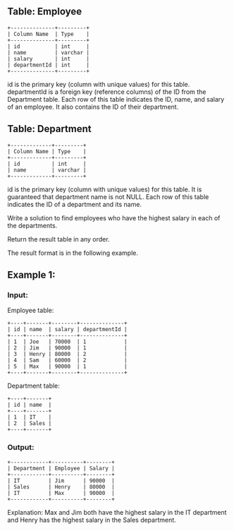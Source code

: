 ## Table: Employee

```
+--------------+---------+
| Column Name  | Type    |
+--------------+---------+
| id           | int     |
| name         | varchar |
| salary       | int     |
| departmentId | int     |
+--------------+---------+
```
id is the primary key (column with unique values) for this table.
departmentId is a foreign key (reference columns) of the ID from the Department table.
Each row of this table indicates the ID, name, and salary of an employee. It also contains the ID of their department.
 

## Table: Department

```
+-------------+---------+
| Column Name | Type    |
+-------------+---------+
| id          | int     |
| name        | varchar |
+-------------+---------+
```
id is the primary key (column with unique values) for this table. It is guaranteed that department name is not NULL.
Each row of this table indicates the ID of a department and its name.
 

Write a solution to find employees who have the highest salary in each of the departments.

Return the result table in any order.

The result format is in the following example.

 

## Example 1:

### Input: 
Employee table:
```
+----+-------+--------+--------------+
| id | name  | salary | departmentId |
+----+-------+--------+--------------+
| 1  | Joe   | 70000  | 1            |
| 2  | Jim   | 90000  | 1            |
| 3  | Henry | 80000  | 2            |
| 4  | Sam   | 60000  | 2            |
| 5  | Max   | 90000  | 1            |
+----+-------+--------+--------------+
```
Department table:
```
+----+-------+
| id | name  |
+----+-------+
| 1  | IT    |
| 2  | Sales |
+----+-------+
```
### Output: 
```
+------------+----------+--------+
| Department | Employee | Salary |
+------------+----------+--------+
| IT         | Jim      | 90000  |
| Sales      | Henry    | 80000  |
| IT         | Max      | 90000  |
+------------+----------+--------+
```
Explanation: Max and Jim both have the highest salary in the IT department and Henry has the highest salary in the Sales department.

